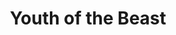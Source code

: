 ---
title: "Youth of the Beast"
year: 1963
rating: 3.5
stars: "★★★½"
rewatched: false
permalink: "youth-of-the-beast"
watched_on: 2023-06-05
---